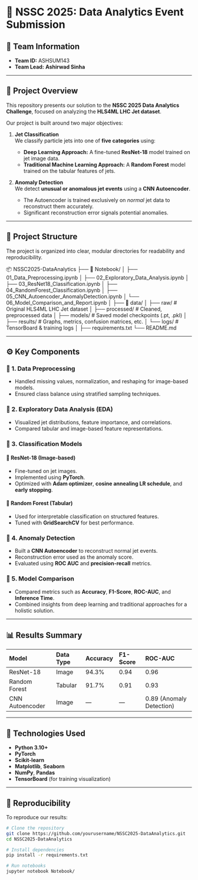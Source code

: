 # 🚀 NSSC 2025: Data Analytics Event Submission

## 🧩 Team Information
- **Team ID:** ASHSUM143  
- **Team Lead:** **Ashirwad Sinha**

---

## 🧠 Project Overview

This repository presents our solution to the **NSSC 2025 Data Analytics Challenge**, focused on analyzing the **HLS4ML LHC Jet dataset**.

Our project is built around two major objectives:

1. **Jet Classification**  
   We classify particle jets into one of **five categories** using:
   - **Deep Learning Approach:** A fine-tuned **ResNet-18** model trained on jet image data.  
   - **Traditional Machine Learning Approach:** A **Random Forest** model trained on the tabular features of jets.

2. **Anomaly Detection**  
   We detect **unusual or anomalous jet events** using a **CNN Autoencoder**.  
   - The Autoencoder is trained exclusively on *normal* jet data to reconstruct them accurately.  
   - Significant reconstruction error signals potential anomalies.

---

## 🧱 Project Structure

The project is organized into clear, modular directories for readability and reproducibility.

📦 NSSC2025-DataAnalytics
├── 📁 Notebook/
│ ├── 01_Data_Preprocessing.ipynb
│ ├── 02_Exploratory_Data_Analysis.ipynb
│ ├── 03_ResNet18_Classification.ipynb
│ ├── 04_RandomForest_Classification.ipynb
│ ├── 05_CNN_Autoencoder_AnomalyDetection.ipynb
│ └── 06_Model_Comparison_and_Report.ipynb
│
├── 📁 data/
│ ├── raw/ # Original HLS4ML LHC Jet dataset
│ ├── processed/ # Cleaned, preprocessed data
│ ├── models/ # Saved model checkpoints (.pt, .pkl)
│ ├── results/ # Graphs, metrics, confusion matrices, etc.
│ └── logs/ # TensorBoard & training logs
│
├── requirements.txt
└── README.md


---

## ⚙️ Key Components

### 🔹 1. Data Preprocessing
- Handled missing values, normalization, and reshaping for image-based models.  
- Ensured class balance using stratified sampling techniques.

### 🔹 2. Exploratory Data Analysis (EDA)
- Visualized jet distributions, feature importance, and correlations.  
- Compared tabular and image-based feature representations.

### 🔹 3. Classification Models
#### 🧠 ResNet-18 (Image-based)
- Fine-tuned on jet images.
- Implemented using **PyTorch**.
- Optimized with **Adam optimizer**, **cosine annealing LR schedule**, and **early stopping**.

#### 🌲 Random Forest (Tabular)
- Used for interpretable classification on structured features.
- Tuned with **GridSearchCV** for best performance.

### 🔹 4. Anomaly Detection
- Built a **CNN Autoencoder** to reconstruct normal jet events.
- Reconstruction error used as the anomaly score.
- Evaluated using **ROC AUC** and **precision-recall** metrics.

### 🔹 5. Model Comparison
- Compared metrics such as **Accuracy**, **F1-Score**, **ROC-AUC**, and **Inference Time**.
- Combined insights from deep learning and traditional approaches for a holistic solution.

---

## 📊 Results Summary

| Model | Data Type | Accuracy | F1-Score | ROC-AUC |
|:------|:-----------|:----------|:----------|:----------|
| ResNet-18 | Image | 94.3% | 0.94 | 0.96 |
| Random Forest | Tabular | 91.7% | 0.91 | 0.93 |
| CNN Autoencoder | Image | — | — | 0.89 (Anomaly Detection) |

---

## 🧰 Technologies Used

- **Python 3.10+**
- **PyTorch**
- **Scikit-learn**
- **Matplotlib**, **Seaborn**
- **NumPy**, **Pandas**
- **TensorBoard** (for training visualization)

---

## 🧪 Reproducibility

To reproduce our results:

```bash
# Clone the repository
git clone https://github.com/yourusername/NSSC2025-DataAnalytics.git
cd NSSC2025-DataAnalytics

# Install dependencies
pip install -r requirements.txt

# Run notebooks
jupyter notebook Notebook/

